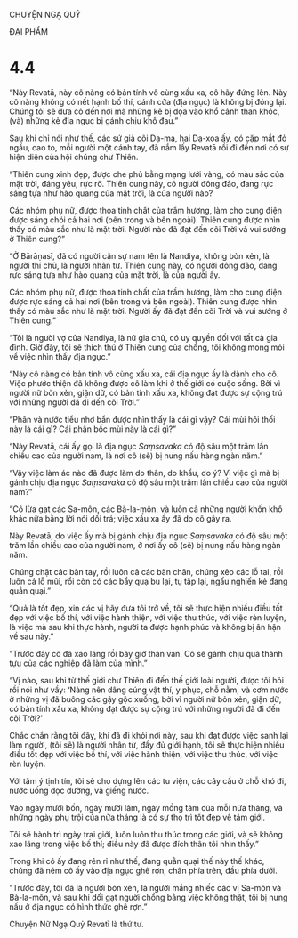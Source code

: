CHUYỆN NGẠ QUỶ

ĐẠI PHẨM

# 4.4

“Này Revatā, này cô nàng có bản tính vô cùng xấu xa, cô hãy đứng lên. Này cô nàng không có nết hạnh bố thí, cánh cửa (địa ngục) là không bị đóng lại. Chúng tôi sẽ đưa cô đến nơi mà những kẻ bị đọa vào khổ cảnh than khóc, (và) những kẻ địa ngục bị gánh chịu khổ đau.”

Sau khi chỉ nói như thế, các sứ giả cõi Dạ-ma, hai Dạ-xoa ấy, có cặp mắt đỏ ngầu, cao to, mỗi người một cánh tay, đã nắm lấy Revatā rồi đi đến nơi có sự hiện diện của hội chúng chư Thiên.

“Thiên cung xinh đẹp, được che phủ bằng mạng lưới vàng, có màu sắc của mặt trời, đáng yêu, rực rỡ. Thiên cung này, có người đông đảo, đang rực sáng tựa như hào quang của mặt trời, là của người nào?

Các nhóm phụ nữ, được thoa tinh chất của trầm hương, làm cho cung điện được sáng chói cả hai nơi (bên trong và bên ngoài). Thiên cung được nhìn thấy có màu sắc như là mặt trời. Người nào đã đạt đến cõi Trời và vui sướng ở Thiên cung?”

“Ở Bārāṇasī, đã có người cận sự nam tên là Nandiya, không bỏn xẻn, là người thí chủ, là người nhân từ. Thiên cung này, có người đông đảo, đang rực sáng tựa như hào quang của mặt trời, là của người ấy.

Các nhóm phụ nữ, được thoa tinh chất của trầm hương, làm cho cung điện được rực sáng cả hai nơi (bên trong và bên ngoài). Thiên cung được nhìn thấy có màu sắc như là mặt trời. Người ấy đã đạt đến cõi Trời và vui sướng ở Thiên cung.”

“Tôi là người vợ của Nandiya, là nữ gia chủ, có uy quyền đối với tất cả gia đình. Giờ đây, tôi sẽ thích thú ở Thiên cung của chồng, tôi không mong mỏi về việc nhìn thấy địa ngục.”

“Này cô nàng có bản tính vô cùng xấu xa, cái địa ngục ấy là dành cho cô. Việc phước thiện đã không được cô làm khi ở thế giới có cuộc sống. Bởi vì người nữ bỏn xẻn, giận dữ, có bản tính xấu xa, không đạt được sự cộng trú với những người đã đi đến cõi Trời.”

“Phân và nước tiểu nhơ bẩn được nhìn thấy là cái gì vậy? Cái mùi hôi thối này là cái gì? Cái phân bốc mùi này là cái gì?”

“Này Revatā, cái ấy gọi là địa ngục _Saṃsavaka_ có độ sâu một trăm lần chiều cao của người nam, là nơi cô (sẽ) bị nung nấu hàng ngàn năm.”

“Vậy việc làm ác nào đã được làm do thân, do khẩu, do ý? Vì việc gì mà bị gánh chịu địa ngục _Saṃsavaka_ có độ sâu một trăm lần chiều cao của người nam?”

“Cô lừa gạt các Sa-môn, các Bà-la-môn, và luôn cả những người khốn khổ khác nữa bằng lời nói dối trá; việc xấu xa ấy đã do cô gây ra.

Này Revatā, do việc ấy mà bị gánh chịu địa ngục _Saṃsavaka_ có độ sâu một trăm lần chiều cao của người nam, ở nơi ấy cô (sẽ) bị nung nấu hàng ngàn năm.

Chúng chặt các bàn tay, rồi luôn cả các bàn chân, chúng xẻo các lỗ tai, rồi luôn cả lỗ mũi, rồi còn có các bầy quạ bu lại, tụ tập lại, ngấu nghiến kẻ đang quằn quại.”

“Quả là tốt đẹp, xin các vị hãy đưa tôi trở về, tôi sẽ thực hiện nhiều điều tốt đẹp với việc bố thí, với việc hành thiện, với việc thu thúc, với việc rèn luyện, là việc mà sau khi thực hành, người ta được hạnh phúc và không bị ân hận về sau này.”

“Trước đây cô đã xao lãng rồi bây giờ than van. Cô sẽ gánh chịu quả thành tựu của các nghiệp đã làm của mình.”

“Vị nào, sau khi từ thế giới chư Thiên đi đến thế giới loài người, được tôi hỏi rồi nói như vầy: ‘Nàng nên dâng cúng vật thí, y phục, chỗ nằm, và cơm nước ở những vị đã buông các gậy gộc xuống, bởi vì người nữ bỏn xẻn, giận dữ, có bản tính xấu xa, không đạt được sự cộng trú với những người đã đi đến cõi Trời?’

Chắc chắn rằng tôi đây, khi đã đi khỏi nơi này, sau khi đạt được việc sanh lại làm người, (tôi sẽ) là người nhân từ, đầy đủ giới hạnh, tôi sẽ thực hiện nhiều điều tốt đẹp với việc bố thí, với việc hành thiện, với việc thu thúc, với việc rèn luyện.

Với tâm ý tịnh tín, tôi sẽ cho dựng lên các tu viện, các cây cầu ở chỗ khó đi, nước uống dọc đường, và giếng nước.

Vào ngày mười bốn, ngày mười lăm, ngày mồng tám của mỗi nửa tháng, và những ngày phụ trội của nửa tháng là có sự thọ trì tốt đẹp về tám giới.

Tôi sẽ hành trì ngày trai giới, luôn luôn thu thúc trong các giới, và sẽ không xao lãng trong việc bố thí; điều này đã được đích thân tôi nhìn thấy.”

Trong khi cô ấy đang rên rỉ như thế, đang quằn quại thế này thế khác, chúng đã ném cô ấy vào địa ngục ghê rợn, chân phía trên, đầu phía dưới.

“Trước đây, tôi đã là người bỏn xẻn, là người mắng nhiếc các vị Sa-môn và Bà-la-môn, và sau khi dối gạt người chồng bằng việc không thật, tôi bị nung nấu ở địa ngục có hình thức ghê rợn.”

Chuyện Nữ Ngạ Quỷ Revatī là thứ tư.
